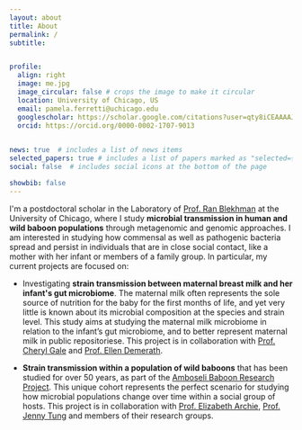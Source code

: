 ```yaml
---
layout: about
title: About
permalink: /
subtitle: 


profile:
  align: right
  image: me.jpg
  image_circular: false # crops the image to make it circular
  location: University of Chicago, US
  email: pamela.ferretti@uchicago.edu
  googlescholar: https://scholar.google.com/citations?user=qty8iCEAAAAJ&hl=en
  orcid: https://orcid.org/0000-0002-1707-9013
  

news: true  # includes a list of news items
selected_papers: true # includes a list of papers marked as "selected={true}"
social: false  # includes social icons at the bottom of the page

showbib: false
---
```


I'm a postdoctoral scholar in the Laboratory of [Prof. Ran Blekhman](http://blekhmanlab.org/) at the University of Chicago, where I study **microbial transmission in human and wild baboon populations** through metagenomic and genomic approaches. I am interested in studying how commensal as well as pathogenic bacteria spread and persist in individuals that are in close social contact, like a mother with her infant or members of a family group. In particular, my current projects are focused on:

- Investigating **strain transmission between maternal breast milk and her infant's gut microbiome**. The maternal milk often represents the sole source of nutrition for the baby for the first months of life, and yet very little is known about its microbial composition at the species and strain level. This study aims at studying the maternal milk microbiome in relation to the infant’s gut microbiome, and to better represent maternal milk in public repositoriese. This project is in collaboration with [Prof. Cheryl Gale](https://med.umn.edu/bio/cheryl-gale) and [Prof. Ellen Demerath](https://directory.sph.umn.edu/bio/sph-a-z/ellen-demerath).

- **Strain transmission within a population of wild baboons** that has been studied for over 50 years, as part of the [Amboseli Baboon Research Project](https://amboselibaboons.nd.edu/). This unique cohort represents the perfect scenario for studying how microbial populations change over time within a social group of hosts. This project is in collaboration with [Prof. Elizabeth Archie](https://sites.nd.edu/archielab/), [Prof. Jenny Tung](http://www.tung-lab.org/) and members of their research groups.
